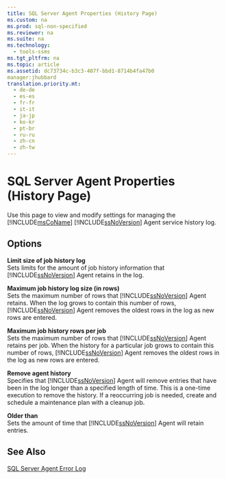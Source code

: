 ```yaml
---
title: SQL Server Agent Properties (History Page)
ms.custom: na
ms.prod: sql-non-specified
ms.reviewer: na
ms.suite: na
ms.technology: 
  - tools-ssms
ms.tgt_pltfrm: na
ms.topic: article
ms.assetid: dc73734c-b3c3-407f-bbd1-8714b4fa47b0
manager:jhubbard
translation.priority.mt: 
  - de-de
  - es-es
  - fr-fr
  - it-it
  - ja-jp
  - ko-kr
  - pt-br
  - ru-ru
  - zh-cn
  - zh-tw
---
```

# SQL Server Agent Properties (History Page)
Use this page to view and modify settings for managing the [!INCLUDE[msCoName](../content/includes/msCoName_md.md)] [!INCLUDE[ssNoVersion](../content/includes/ssNoVersion_md.md)] Agent service history log.  
  
## Options  
**Limit size of job history log**  
Sets limits for the amount of job history information that [!INCLUDE[ssNoVersion](../content/includes/ssNoVersion_md.md)] Agent retains in the log.  
  
**Maximum job history log size (in rows)**  
Sets the maximum number of rows that [!INCLUDE[ssNoVersion](../content/includes/ssNoVersion_md.md)] Agent retains. When the log grows to contain this number of rows, [!INCLUDE[ssNoVersion](../content/includes/ssNoVersion_md.md)] Agent removes the oldest rows in the log as new rows are entered.  
  
**Maximum job history rows per job**  
Sets the maximum number of rows that [!INCLUDE[ssNoVersion](../content/includes/ssNoVersion_md.md)] Agent retains per job. When the history for a particular job grows to contain this number of rows, [!INCLUDE[ssNoVersion](../content/includes/ssNoVersion_md.md)] Agent removes the oldest rows in the log as new rows are entered.  
  
**Remove agent history**  
Specifies that [!INCLUDE[ssNoVersion](../content/includes/ssNoVersion_md.md)] Agent will remove entries that have been in the log longer than a specified length of time. This is a one\-time execution to remove the history. If a reoccurring job is needed, create and schedule a maintenance plan with a cleanup job.  
  
**Older than**  
Sets the amount of time that [!INCLUDE[ssNoVersion](../content/includes/ssNoVersion_md.md)] Agent will retain entries.  
  
## See Also  
[SQL Server Agent Error Log](../content/SQL-Server-Agent-Error-Log.md)  
  
